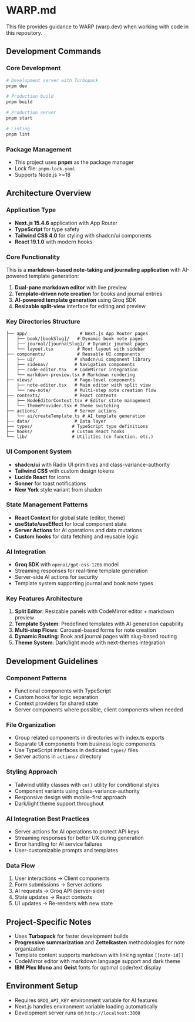 # WARP.md

This file provides guidance to WARP (warp.dev) when working with code in this repository.

## Development Commands

### Core Development
```bash
# Development server with Turbopack
pnpm dev

# Production build
pnpm build

# Production server
pnpm start

# Linting
pnpm lint
```

### Package Management
- This project uses **pnpm** as the package manager
- Lock file: `pnpm-lock.yaml`
- Supports Node.js >=18

## Architecture Overview

### Application Type
- **Next.js 15.4.6** application with App Router
- **TypeScript** for type safety
- **Tailwind CSS 4.0** for styling with shadcn/ui components
- **React 19.1.0** with modern hooks

### Core Functionality
This is a **markdown-based note-taking and journaling application** with AI-powered template generation:

1. **Dual-pane markdown editor** with live preview
2. **Template-driven note creation** for books and journal entries  
3. **AI-powered template generation** using Groq SDK
4. **Resizable split-view** interface for editing and preview

### Key Directories Structure

```
├── app/                    # Next.js App Router pages
│   ├── book/[bookSlug]/   # Dynamic book note pages
│   ├── journal/[journalSlug]/ # Dynamic journal pages
│   └── layout.tsx         # Root layout with sidebar
├── components/            # Reusable UI components
│   ├── ui/               # shadcn/ui component library
│   ├── sidenav/          # Navigation components
│   ├── code-editor.tsx   # CodeMirror integration
│   └── markdown-preview.tsx # Markdown rendering
├── views/                # Page-level components
│   ├── note-editor.tsx   # Main editor with split view
│   └── new-note/         # Multi-step note creation flow
├── contexts/             # React contexts
│   ├── NodeEditorContext.tsx # Editor state management
│   └── ThemeProvider.tsx # Theme switching
├── actions/              # Server actions
│   └── ai/createTemplate.ts # AI template generation
├── data/                 # Data layer
├── types/               # TypeScript type definitions
├── hooks/               # Custom React hooks
└── lib/                 # Utilities (cn function, etc.)
```

### UI Component System
- **shadcn/ui** with Radix UI primitives and class-variance-authority
- **Tailwind CSS** with custom design tokens
- **Lucide React** for icons
- **Sonner** for toast notifications
- **New York** style variant from shadcn

### State Management Patterns
- **React Context** for global state (editor, theme)
- **useState/useEffect** for local component state
- **Server Actions** for AI operations and data mutations
- **Custom hooks** for data fetching and reusable logic

### AI Integration
- **Groq SDK** with `openai/gpt-oss-120b` model
- Streaming responses for real-time template generation
- Server-side AI actions for security
- Template system supporting journal and book note types

### Key Features Architecture
1. **Split Editor**: Resizable panels with CodeMirror editor + markdown preview
2. **Template System**: Predefined templates with AI generation capability  
3. **Multi-step Flows**: Carousel-based forms for note creation
4. **Dynamic Routing**: Book and journal pages with slug-based routing
5. **Theme System**: Dark/light mode with next-themes integration

## Development Guidelines

### Component Patterns
- Functional components with TypeScript
- Custom hooks for logic separation
- Context providers for shared state
- Server components where possible, client components when needed

### File Organization
- Group related components in directories with index.ts exports
- Separate UI components from business logic components  
- Use TypeScript interfaces in dedicated `types/` files
- Server actions in `actions/` directory

### Styling Approach
- Tailwind utility classes with `cn()` utility for conditional styles
- Component variants using class-variance-authority
- Responsive design with mobile-first approach
- Dark/light theme support throughout

### AI Integration Best Practices
- Server actions for AI operations to protect API keys
- Streaming responses for better UX during generation
- Error handling for AI service failures
- User-customizable prompts and templates

### Data Flow
1. User interactions → Client components
2. Form submissions → Server actions  
3. AI requests → Groq API (server-side)
4. State updates → React contexts
5. UI updates → Re-renders with new state

## Project-Specific Notes

- Uses **Turbopack** for faster development builds
- **Progressive summarization** and **Zettelkasten** methodologies for note organization
- Template content supports markdown with linking syntax `[[note-id]]`
- CodeMirror editor with markdown language support and dark theme
- **IBM Plex Mono** and **Geist** fonts for optimal code/text display

## Environment Setup
- Requires `GROQ_API_KEY` environment variable for AI features
- Next.js handles environment variable loading automatically
- Development server runs on `http://localhost:3000`
